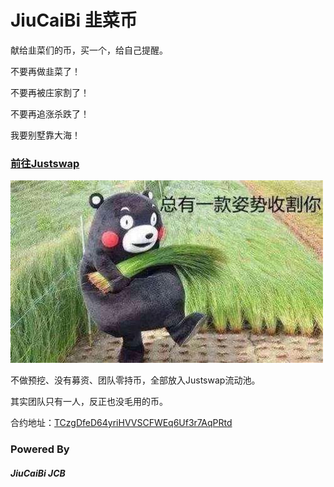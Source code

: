 # JiuCaiBi 韭菜币

献给韭菜们的币，买一个，给自己提醒。

不要再做韭菜了！

不要再被庄家割了！

不要再追涨杀跌了！

我要别墅靠大海！

### [前往Justswap](https://justswap.org/?lang=zh-CN#/home?tokenAddress=TCzgDfeD64yriHVVSCFWEq6Uf3r7AqPRtd&type=swap)

![](logo.jpg)

不做预挖、没有募资、团队零持币，全部放入Justswap流动池。

其实团队只有一人，反正也没毛用的币。

合约地址：[TCzgDfeD64yriHVVSCFWEq6Uf3r7AqPRtd](https://tronscan.org/#/contract/TCzgDfeD64yriHVVSCFWEq6Uf3r7AqPRtd/code)

### Powered By

##### JiuCaiBi JCB
